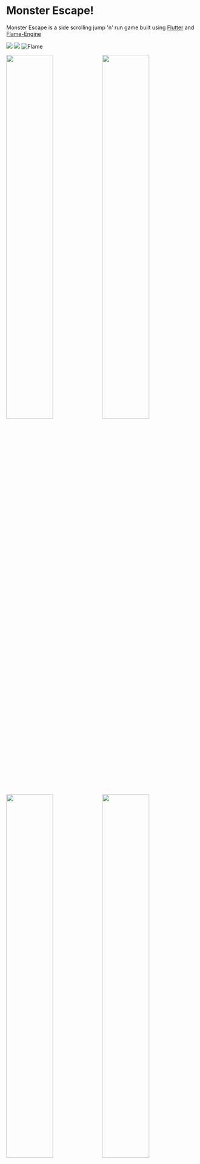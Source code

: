 # Monster Escape!
 Monster Escape is a side scrolling jump 'n' run game built using [Flutter](https://flutter.dev/) and [Flame-Engine](https://flame-engine.org/)
 
![](https://img.shields.io/badge/Dart-0175C2?style=for-the-badge&logo=dart&logoColor=white) ![](https://img.shields.io/badge/Flutter-02569B?style=for-the-badge&logo=flutter&logoColor=white) ![Flame](https://img.shields.io/badge/Flame_Engine-%23FF4500.svg?style=for-the-badge&logo=Flame&logoColor=white)
<p float="left">
<img src="https://i.imgur.com/Xkz6rqE.png" width="49.5%">
<img src="https://i.imgur.com/QTdHQ4i.png" width="49.5%">
</p>
<p float="left">
<img src="https://i.imgur.com/5rAlwII.png" width="49.5%">
<img src="https://i.imgur.com/HT8orz9.png" width="49.5%">
</p>

### Installation

```
git clone https://github.com/johnuberbacher/monster_escape.git

flutter pub get

flutter run
```



### To-Do
- [ ] Music
- [ ] Sound Effects
- [ ] Second playable character
- [ ] Collectibles for extra points
- [ ] Power ups/invincibility



